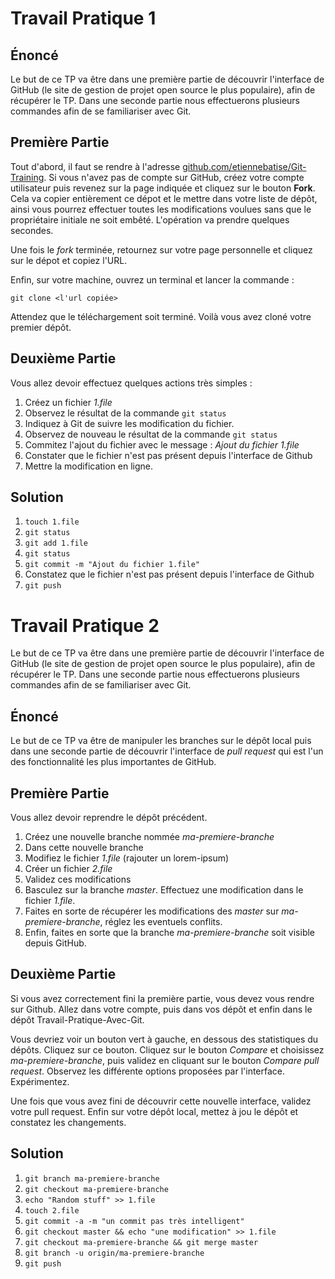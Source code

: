 # Travail Pratique 1

## Énoncé

Le but de ce TP va être dans une première partie de découvrir l'interface de GitHub (le site de gestion de projet open source le plus populaire), afin de récupérer le TP. Dans une seconde partie nous effectuerons plusieurs commandes afin de se familiariser avec Git.

## Première Partie
Tout d'abord, il faut se rendre à l'adresse [github.com/etiennebatise/Git-Training](http://github.com/etiennebatise/Git-Training). Si vous n'avez pas de compte sur GitHub, créez votre compte utilisateur puis revenez sur la page indiquée et cliquez sur le bouton **Fork**. Cela va copier entièrement ce dépot et le mettre dans votre liste de dépôt, ainsi vous pourrez effectuer toutes les modifications voulues sans que le propriétaire initiale ne soit embêté. L'opération va prendre quelques secondes.

Une fois le _fork_ terminée, retournez sur votre page personnelle et cliquez sur le dépot et copiez l'URL. 

Enfin, sur votre machine, ouvrez un terminal et lancer la commande :

```
git clone <l'url copiée>
```

Attendez que le téléchargement soit terminé. Voilà vous avez cloné votre premier dépôt. 


## Deuxième Partie
Vous allez devoir effectuez quelques actions très simples :

1. Créez un fichier _1.file_
2. Observez le résultat de la commande `git status`
3. Indiquez à Git de suivre les modification du fichier.  
4. Observez de nouveau le résultat de la commande `git status`
5. Commitez l'ajout du fichier avec le message :
    _Ajout du fichier 1.file_
6. Constater que le fichier n'est pas présent depuis l'interface de Github
7. Mettre la modification en ligne.


## Solution
1. `touch 1.file`
2. `git status`
3. `git add 1.file`
4. `git status`
5. `git commit -m "Ajout du fichier 1.file"`
6. Constatez que le fichier n'est pas présent depuis l'interface de Github
7. `git push`


# Travail Pratique 2
Le but de ce TP va être dans une première partie de découvrir l'interface de GitHub (le site de gestion de projet open source le plus populaire), afin de récupérer le TP. Dans une seconde partie nous effectuerons plusieurs commandes afin de se familiariser avec Git.

## Énoncé
Le but de ce TP va être de manipuler les branches sur le dépôt local puis dans une seconde partie de découvrir l'interface de _pull request_ qui est l'un des fonctionnalité les plus importantes de GitHub.

## Première Partie
Vous allez devoir reprendre le dépôt précédent. 

1. Créez une nouvelle branche nommée _ma-premiere-branche_
2. Dans cette nouvelle branche 
3. Modifiez le fichier _1.file_ (rajouter un lorem-ipsum)
4. Créer un fichier _2.file_
5. Validez ces modifications
6. Basculez sur la branche _master_. Effectuez une modification dans le fichier _1.file_. 
7. Faites en sorte de récupérer les modifications des _master_ sur _ma-premiere-branche_, réglez les eventuels conflits.
8. Enfin, faites en sorte que la branche _ma-premiere-branche_ soit visible depuis GitHub.

## Deuxième Partie
Si vous avez correctement fini la première partie, vous devez vous rendre sur Github. Allez dans votre compte, puis dans vos dépôt et enfin dans le dépôt Travail-Pratique-Avec-Git.

Vous devriez voir un bouton vert à gauche, en dessous des statistiques du dépôts. Cliquez sur ce bouton. Cliquez sur le bouton _Compare_ et choisissez _ma-premiere-branche_, puis validez en cliquant sur le bouton _Compare pull request_. Observez les différente options proposées par l'interface. Expérimentez.

Une fois que vous avez fini de découvrir cette nouvelle interface, validez votre pull request. Enfin sur votre dépôt local, mettez à jou le dépôt et constatez les changements.

## Solution
1. `git branch ma-premiere-branche`
2. `git checkout ma-premiere-branche`
3. `echo "Random stuff" >> 1.file`
4. `touch 2.file`
5. `git commit -a -m "un commit pas très intelligent"`
6. `git checkout master && echo "une modification" >> 1.file`
7. `git checkout ma-premiere-branche && git merge master`
8. `git branch -u origin/ma-premiere-branche`
9. `git push`

